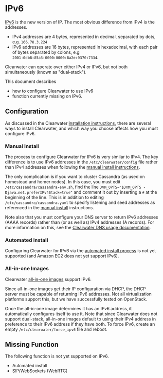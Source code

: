 # IPv6

[IPv6](http://en.wikipedia.org/wiki/IPv6) is the new version of IP.  The most obvious difference from IPv4 is the addresses.

*   IPv4 addresses are 4 bytes, represented in decimal, separated by dots, e.g. `166.78.3.224`
*   IPv6 addresses are 16 bytes, represented in hexadecimal, with each pair of bytes separated by colons, e.g `2001:0db8:85a3:0000:0000:8a2e:0370:7334`.

Clearwater can operate over either IPv4 or IPv6, but not both simultaneously (known as "dual-stack").

This document describes

*   how to configure Clearwater to use IPv6
*   function currently missing on IPv6.

## Configuration

As discussed in the Clearwater [installation instructions](Installation_Instructions.md), there are several ways to install Clearwater, and which way you choose affects how you must configure IPv6.

### Manual Install

The process to configure Clearwater for IPv6 is very similar to IPv4.  The key difference is to use IPv6 addresses in the `/etc/clearwater/config` file rather than IPv4 addresses when following the [manual install instructions](Manual_Install.md).

The only complication is if you want to cluster Cassandra (as used on homestead and homer nodes).  In this case, you must edit `/etc/cassandra/cassandra-env.sh`, find the line `JVM_OPTS="$JVM_OPTS -Djava.net.preferIPv4Stack=true"` and comment it out by inserting a `#` at the beginning of the line.  This is in addition to editing `/etc/cassandra/cassandra.yaml` to specify listening and seed addresses as referenced in the [manual install](Manual_Install.md) instructions.

Note also that you must configure your DNS server to return IPv6 addresses (AAAA records) rather than (or as well as) IPv4 addresses (A records).  For more information on this, see the [Clearwater DNS usage documentation](Clearwater_DNS_Usage.md).

### Automated Install

Configuring Clearwater for IPv6 via the [automated install process](Automated_Install.md) is not yet supported (and Amazon EC2 does not yet support IPv6).

### All-in-one Images

Clearwater [all-in-one images](All_in_one_Images.md) support IPv6.

Since all-in-one images get their IP configuration via DHCP, the DHCP server must be capable of returning IPv6 addresses.  Not all virtualization platforms support this, but we have successfully tested on OpenStack.

Once the all-in-one image determines it has an IPv6 address, it automatically configures itself to use it.  Note that since Clearwater does not support dual-stack, all-in-one images default to using their IPv4 address in preference to their IPv6 address if they have both.  To force IPv6, create an empty `/etc/clearwater/force_ipv6` file and reboot.

## Missing Function

The following function is not yet supported on IPv6.

*   Automated install
*   SIP/WebSockets (WebRTC)

